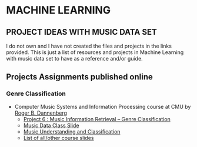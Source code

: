 # MACHINE LEARNING 
## PROJECT IDEAS WITH MUSIC DATA SET
I do not own and I have not created the files and projects in the links provided. This is just a list of resources and projects in Machine Learning with music data set to have as a reference and/or guide.

## Projects Assignments published online
### Genre Classification
* Computer Music Systems and Information Processing course at CMU by [Roger B. Dannenberg](http://www.cs.cmu.edu/~rbd/)  
  * [Project 6 : Music	Information	Retrieval	– Genre	Classification](https://www.cs.cmu.edu/~music/cmsip/projects/p6.pdf)
  * [Music Data Class Slide](https://www.cs.cmu.edu/~music/cmsip/slides/11-music-data.pdf)
  * [Music Understanding and Classification](https://www.cs.cmu.edu/~music/cmsip/slides/14-classifiers.pdf)
  * [List of all/other course slides](https://www.cs.cmu.edu/~music/cmsip/slides/)


